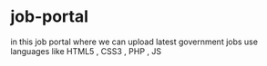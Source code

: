 # job-portal
in this job portal where we can upload latest government jobs
use languages like HTML5 , CSS3 , PHP , JS
